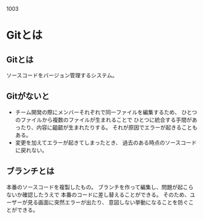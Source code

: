 1003

# Gitとは  
## Gitとは  
ソースコードをバージョン管理するシステム。
## Gitがないと  
* チーム開発の際にメンバーそれぞれで同一ファイルを編集するため、
ひとつのファイルから複数のファイルが生まれることで
ひとつに統合する手間があったり、内容に齟齬が生まれたりする。
それが原因でエラーが起きることもある。  
* 変更を加えてエラーが起きてしまったとき、
過去のある時点のソースコードに戻れない。  
## ブランチとは  
本番のソースコードを複製したもの。
ブランチを作って編集し、問題が起こらないか確認したうえで
本番のコードに差し替えることができる。
そのため、ユーザーが見る画面に突然エラーが出たり、
意図しない挙動になることを防ぐことができる。  
